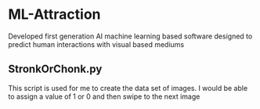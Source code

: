 # ML-Attraction
Developed first generation AI machine learning based software designed to predict human interactions with visual based mediums


## StronkOrChonk.py
This script is used for me to create the data set of images. I would be able to assign a value of 1 or 0 and then swipe to the next image

